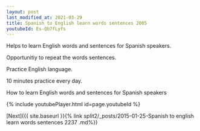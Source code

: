 ```yaml
---
layout: post
last_modified_at: 2021-03-29
title: Spanish to English learn words sentences 2005 
youtubeId: Es-Qb7fLyfs
---
```

 
 
Helps to learn English words and sentences for Spanish speakers.

Opportunitiy to repeat the words sentences. 

Practice English language. 
 
10 minutes practice every day. 
 
How to learn English words and sentences for Spanish speakers 
 
{% include youtubePlayer.html id=page.youtubeId %}
 
 
[Next]({{ site.baseurl }}{% link  split2/_posts/2015-01-25-Spanish to english learn words sentences 2237 .md%})
 
